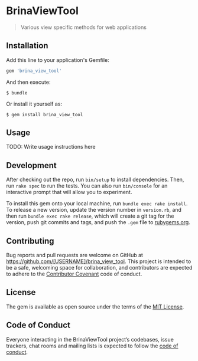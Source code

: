 # BrinaViewTool

> Various view specific methods for web applications

## Installation

Add this line to your application's Gemfile:

```ruby
gem 'brina_view_tool'
```

And then execute:

    $ bundle

Or install it yourself as:

    $ gem install brina_view_tool

## Usage

TODO: Write usage instructions here

## Development

After checking out the repo, run `bin/setup` to install dependencies. Then, run `rake spec` to run the tests. You can also run `bin/console` for an interactive prompt that will allow you to experiment.

To install this gem onto your local machine, run `bundle exec rake install`. To release a new version, update the version number in `version.rb`, and then run `bundle exec rake release`, which will create a git tag for the version, push git commits and tags, and push the `.gem` file to [rubygems.org](https://rubygems.org).

## Contributing

Bug reports and pull requests are welcome on GitHub at https://github.com/[USERNAME]/brina_view_tool. This project is intended to be a safe, welcoming space for collaboration, and contributors are expected to adhere to the [Contributor Covenant](http://contributor-covenant.org) code of conduct.

## License

The gem is available as open source under the terms of the [MIT License](https://opensource.org/licenses/MIT).

## Code of Conduct

Everyone interacting in the BrinaViewTool project’s codebases, issue trackers, chat rooms and mailing lists is expected to follow the [code of conduct](https://github.com/[USERNAME]/brina_view_tool/blob/master/CODE_OF_CONDUCT.md).
